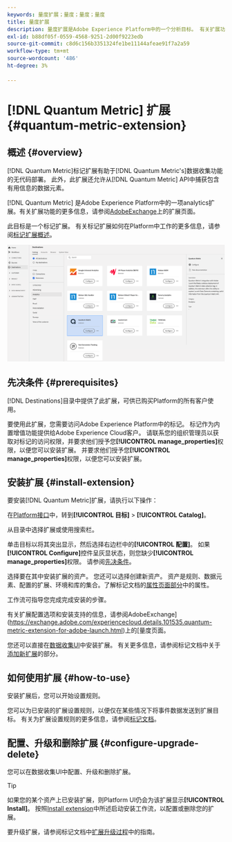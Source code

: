 ```yaml
---
keywords: 量度扩展；量度；量度；量度
title: 量度扩展
description: 量度扩展是Adobe Experience Platform中的一个分析目标。 有关扩展功能的更多信息，请参阅Exchange上的扩展页面Adobe。
exl-id: b88df05f-0559-4568-9251-2d00f9223edb
source-git-commit: c8d6c156b3351324fe1be11144afeae91f7a2a59
workflow-type: tm+mt
source-wordcount: '486'
ht-degree: 3%

---
```


# [!DNL Quantum Metric] 扩展 {#quantum-metric-extension}

## 概述 {#overview}

[!DNL Quantum Metric]标记扩展有助于[!DNL Quantum Metric's]数据收集功能的无代码部署。 此外，此扩展还允许从[!DNL Quantum Metric] API中捕获包含有用信息的数据元素。

[!DNL Quantum Metric] 是Adobe Experience Platform中的一项analytics扩展。有关扩展功能的更多信息，请参阅[AdobeExchange](https://exchange.adobe.com/experiencecloud.details.101535.quantum-metric-extension-for-adobe-launch.html)上的扩展页面。

此目标是一个标记扩展。 有关标记扩展如何在Platform中工作的更多信息，请参阅[标记扩展概述](../launch-extensions/overview.md)。

![量度扩展](../../assets/catalog/analytics/quantum-metric/catalog.png)

## 先决条件 {#prerequisites}

[!DNL Destinations]目录中提供了此扩展，可供已购买Platform的所有客户使用。

要使用此扩展，您需要访问Adobe Experience Platform中的标记。 标记作为内置增值功能提供给Adobe Experience Cloud客户。 请联系您的组织管理员以获取对标记的访问权限，并要求他们授予您&#x200B;**[!UICONTROL manage_properties]**&#x200B;权限，以便您可以安装扩展。 并要求他们授予您&#x200B;**[!UICONTROL manage_properties]**&#x200B;权限，以便您可以安装扩展。

## 安装扩展 {#install-extension}

要安装[!DNL Quantum Metric]扩展，请执行以下操作：

在[Platform接口](https://platform.adobe.com/)中，转到&#x200B;**[!UICONTROL 目标]** > **[!UICONTROL Catalog]**。

从目录中选择扩展或使用搜索栏。

单击目标以将其突出显示，然后选择右边栏中的&#x200B;**[!UICONTROL 配置]**。 如果&#x200B;**[!UICONTROL Configure]**&#x200B;控件呈灰显状态，则您缺少&#x200B;**[!UICONTROL manage_properties]**&#x200B;权限。 请参阅[先决条件](#prerequisites)。

选择要在其中安装扩展的资产。 您还可以选择创建新资产。 资产是规则、数据元素、配置的扩展、环境和库的集合。了解标记文档的[属性页面部分](../../../tags/ui/administration/companies-and-properties.md#properties-page)中的属性。

工作流可指导您完成完成安装的步骤。

有关扩展配置选项和安装支持的信息，请参阅AdobeExchange](https://exchange.adobe.com/experiencecloud.details.101535.quantum-metric-extension-for-adobe-launch.html)上的[量度页面。

您还可以直接在[数据收集UI](https://experience.adobe.com/#/data-collection/)中安装扩展。 有关更多信息，请参阅标记文档中关于[添加新扩展](../../../tags/ui/managing-resources/extensions/overview.md#add-a-new-extension)的部分。

## 如何使用扩展 {#how-to-use}

安装扩展后，您可以开始设置规则。

您可以为已安装的扩展设置规则，以便仅在某些情况下将事件数据发送到扩展目标。 有关为扩展设置规则的更多信息，请参阅[标记文档](../../../tags/ui/managing-resources/rules.md)。

## 配置、升级和删除扩展 {#configure-upgrade-delete}

您可以在数据收集UI中配置、升级和删除扩展。

>[!TIP]
>
>如果您的某个资产上已安装扩展，则Platform UI仍会为该扩展显示&#x200B;**[!UICONTROL Install]**。 按照[Install extension](#install-extension)中所述启动安装工作流，以配置或删除您的扩展。

要升级扩展，请参阅标记文档中[扩展升级过程](../../../tags/ui/managing-resources/extensions/extension-upgrade.md)中的指南。
